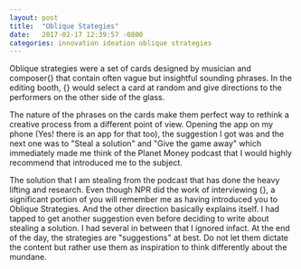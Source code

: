 ```yaml
---
layout: post
title:  "Oblique Stategies"
date:   2017-02-17 12:39:57 -0800
categories: innovation ideation oblique strategies
---
```

Oblique strategies were a set of cards designed by musician and composer{} that contain often vague but insightful sounding phrases. In the editing booth, {} would select a card at random and give directions to the performers on the other side of the glass. 

The nature of the phrases on the cards make them perfect way to rethink a creative process from a different point of view. Opening the app on my phone (Yes! there is an app for that too), the suggestion I got was and the next one was to "Steal a solution" and "Give the game away" which immediately made me think of the Planet Money podcast that I would highly recommend that introduced me to the subject. 

The solution that I am stealing from the podcast that has done the heavy lifting and research. Even though NPR did the work of interviewing {}, a significant portion of you will remember me as having introduced you to Oblique Strategies. And the other direction basically explains itself. I had tapped to get another suggestion even before deciding to write about stealing a solution. I had several in between that I ignored infact. At the end of the day, the strategies are "suggestions" at best. Do not let them dictate the content but rather use them as inspiration to think differently about the mundane.  


